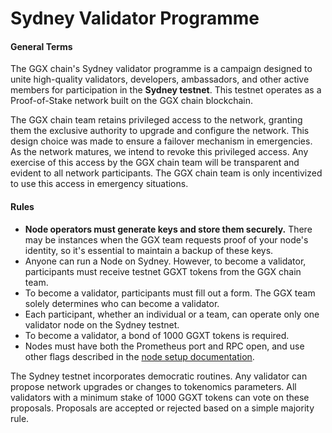 # Sydney Validator Programme

#### General Terms

The GGX chain's Sydney validator programme is a campaign designed to unite high-quality validators, developers, ambassadors, and other active members for participation in the **Sydney testnet**. This testnet operates as a Proof-of-Stake network built on the GGX chain blockchain.

The GGX chain team retains privileged access to the network, granting them the exclusive authority to upgrade and configure the network. This design choice was made to ensure a failover mechanism in emergencies. As the network matures, we intend to revoke this privileged access. Any exercise of this access by the GGX chain team will be transparent and evident to all network participants. The GGX chain team is only incentivized to use this access in emergency situations.

#### Rules
* **Node operators must generate keys and store them securely.** There may be instances when the GGX team requests proof of your node's identity, so it's essential to maintain a backup of these keys.
* Anyone can run a Node on Sydney. However, to become a validator, participants must receive testnet GGXT tokens from the GGX chain team.
* To become a validator, participants must fill out a form. The GGX team solely determines who can become a validator.
* Each participant, whether an individual or a team, can operate only one validator node on the Sydney testnet.
* To become a validator, a bond of 1000 GGXT tokens is required.
* Nodes must have both the Prometheus port and RPC open, and use other flags described in the [node setup documentation](validator-guides/how-to-setup-a-validator-node.md).

The Sydney testnet incorporates democratic routines. Any validator can propose network upgrades or changes to tokenomics parameters. All validators with a minimum stake of 1000 GGXT tokens can vote on these proposals. Proposals are accepted or rejected based on a simple majority rule.
